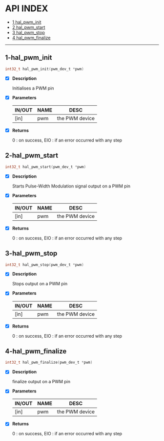 # API INDEX

  * [1 hal_pwm_init](#1-hal_pwm_init)
  * [2 hal_pwm_start](#2-hal_pwm_start)
  * [3 hal_pwm_stop](#3-hal_pwm_stop)
  * [4 hal_pwm_finalize](#4-hal_pwm_finalize)

------

## 1-hal_pwm_init

```c
int32_t hal_pwm_init(pwm_dev_t *pwm)
```

- [x] **Description**

  Initialises a PWM pin
 

- [x] **Parameters**

  | IN/OUT |  NAME  |  DESC  |
  |--------|--------|--------|
  | [in] | pwm | the PWM device |

- [x] **Returns**

  0 : on success, EIO : if an error occurred with any step

## 2-hal_pwm_start

```c
int32_t hal_pwm_start(pwm_dev_t *pwm)
```

- [x] **Description**

  Starts Pulse-Width Modulation signal output on a PWM pin

- [x] **Parameters**

  | IN/OUT |  NAME  |  DESC  |
  |--------|--------|--------|
  | [in] | pwm | the PWM device |

- [x] **Returns**

  0 : on success, EIO : if an error occurred with any step

## 3-hal_pwm_stop

```c
int32_t hal_pwm_stop(pwm_dev_t *pwm)
```

- [x] **Description**

  Stops output on a PWM pin

- [x] **Parameters**

  | IN/OUT |  NAME  |  DESC  |
  |--------|--------|--------|
  | [in] | pwm | the PWM device |

- [x] **Returns**

  0 : on success, EIO : if an error occurred with any step

## 4-hal_pwm_finalize

```c
int32_t hal_pwm_finalize(pwm_dev_t *pwm)
```

- [x] **Description**

  finalize output on a PWM pin

- [x] **Parameters**

  | IN/OUT |  NAME  |  DESC  |
  |--------|--------|--------|
  | [in] | pwm | the PWM device |

- [x] **Returns**

  0 : on success, EIO : if an error occurred with any step
